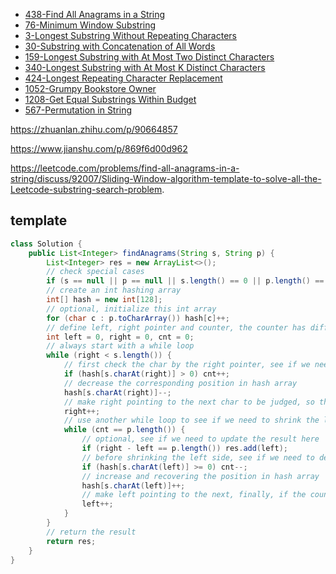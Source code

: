 <!-- GFM-TOC -->
* [438-Find All Anagrams in a String](https://github.com/yhx89757/CS-Notes/blob/master/notes/438-Find%20All%20Anagrams%20in%20a%20String.md)
* [76-Minimum Window Substring](https://github.com/yhx89757/CS-Notes/blob/master/notes/76-Minimum%20Window%20Substring.md)
* [3-Longest Substring Without Repeating Characters](https://github.com/yhx89757/CS-Notes/blob/master/notes/3-Longest%20Substring%20Without%20Repeating%20Characters.md)
* [30-Substring with Concatenation of All Words](https://github.com/yhx89757/CS-Notes/blob/master/notes/30-Substring%20with%20Concatenation%20of%20All%20Words.md)
* [159-Longest Substring with At Most Two Distinct Characters](https://github.com/yhx89757/CS-Notes/edit/master/notes/159-Longest%20Substring%20with%20At%20Most%20Two%20Distinct%20Characters.md)
* [340-Longest Substring with At Most K Distinct Characters](https://github.com/yhx89757/CS-Notes/edit/master/notes/340-Longest%20Substring%20with%20At%20Most%20K%20Distinct%20Characters.md)
* [424-Longest Repeating Character Replacement](https://github.com/yhx89757/CS-Notes/blob/master/notes/424-Longest%20Repeating%20Character%20Replacement.md)
* [1052-Grumpy Bookstore Owner](https://github.com/yhx89757/CS-Notes/blob/master/notes/1052-Grumpy%20Bookstore%20Owner.md)
* [1208-Get Equal Substrings Within Budget](https://github.com/yhx89757/CS-Notes/blob/master/notes/1208-Get%20Equal%20Substrings%20Within%20Budget.md)
* [567-Permutation in String](https://github.com/yhx89757/CS-Notes/blob/master/notes/567-Permutation%20in%20String.md)
<!-- GFM-TOC -->

https://zhuanlan.zhihu.com/p/90664857

https://www.jianshu.com/p/869f6d00d962

https://leetcode.com/problems/find-all-anagrams-in-a-string/discuss/92007/Sliding-Window-algorithm-template-to-solve-all-the-Leetcode-substring-search-problem.


## template
```java
class Solution {
    public List<Integer> findAnagrams(String s, String p) {
        List<Integer> res = new ArrayList<>();
        // check special cases
        if (s == null || p == null || s.length() == 0 || p.length() == 0) return res;
        // create an int hashing array
        int[] hash = new int[128];
        // optional, initialize this int array
        for (char c : p.toCharArray()) hash[c]++;
        // define left, right pointer and counter, the counter has different meaning in different questions
        int left = 0, right = 0, cnt = 0;
        // always start with a while loop
        while (right < s.length()) {
            // first check the char by the right pointer, see if we need to increase the counter
            if (hash[s.charAt(right)] > 0) cnt++;
            // decrease the corresponding position in hash array
            hash[s.charAt(right)]--;
            // make right pointing to the next char to be judged, so the window is [left, right) beyond this point
            right++;
            // use another while loop to see if we need to shrink the left side of the window by checking the counter
            while (cnt == p.length()) {
                // optional, see if we need to update the result here
                if (right - left == p.length()) res.add(left);
                // before shrinking the left side, see if we need to decrease the counter
                if (hash[s.charAt(left)] >= 0) cnt--;
                // increase and recovering the position in hash array
                hash[s.charAt(left)]++;
                // make left pointing to the next, finally, if the counter is back to normal, we will be pointing to the valid char
                left++;
            }
        }
        // return the result
        return res;
    }
}
```

